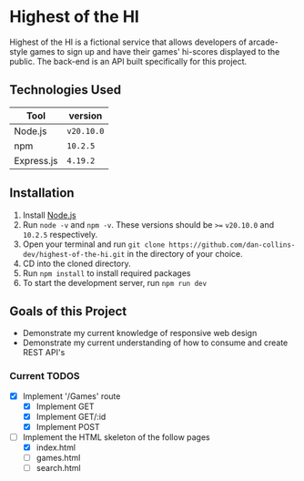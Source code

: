 # Highest of the HI
Highest of the HI is a fictional service that allows developers of arcade-style games to sign up and have their games' hi-scores displayed to the public. The back-end is an API built specifically for this project.

## Technologies Used
| Tool       |  version  |
|------------|-----------|
| Node.js    | `v20.10.0`|
|  npm       | `10.2.5`  |
| Express.js |  `4.19.2` |

## Installation
1. Install [Node.js](https://nodejs.org/en)
2. Run `node -v` and `npm -v`. These versions should be `>=` `v20.10.0` and `10.2.5` respectively.
3. Open your terminal and run `git clone https://github.com/dan-collins-dev/highest-of-the-hi.git` in the directory of your choice.
4. CD into the cloned directory.
5. Run `npm install` to install required packages
6. To start the development server, run `npm run dev`

## Goals of this Project
- Demonstrate my current knowledge of responsive web design
- Demonstrate my current understanding of how to consume and create REST API's

### Current TODOS
- [x] Implement '/Games' route
    - [x] Implement GET
    - [x] Implement GET/:id
    - [x] Implement POST
- [ ] Implement the HTML skeleton of the follow pages
    - [x] index.html
    - [ ] games.html
    - [ ] search.html